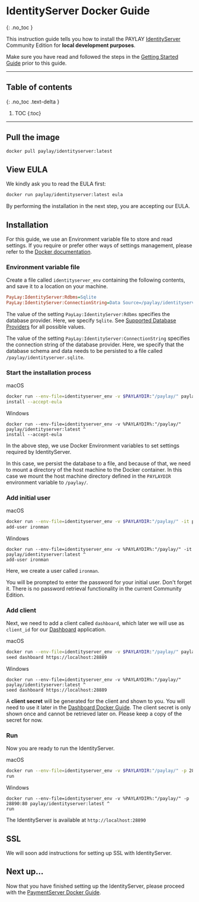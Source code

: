 # IdentityServer Docker Guide
{: .no_toc }

This instruction guide tells you how to install the PAYLAY [IdentityServer](IdentityServer/readme.md) Community Edition for **local development purposes**.

Make sure you have read and followed the steps in the [Getting Started Guide](../getting-started.md) prior to this guide.

---

## Table of contents
{: .no_toc .text-delta }

1. TOC
{:toc}

---

## Pull the image
~~~ bash
docker pull paylay/identityserver:latest
~~~

## View EULA
We kindly ask you to read the EULA first:
~~~ bash
docker run paylay/identityserver:latest eula
~~~

By performing the installation in the next step, you are accepting our EULA.

## Installation
For this guide, we use an Environment variable file to store and read settings. If you require or prefer other ways of settings management, please refer to the [Docker documentation](https://docs.docker.com).

### Environment variable file

Create a file called `identityserver_env` containing the following contents, and save it to a location on your machine.
~~~ ini
PayLay:IdentityServer:Rdbms=Sqlite
PayLay:IdentityServer:ConnectionString=Data Source=/paylay/identityserver.sqlite
~~~
The value of the setting `PayLay:IdentityServer:Rdbms` specifies the database provider. Here, we specify `Sqlite`. See [Supported Database Providers](/identityserver/supported-database-providers) for all possible values.

The value of the setting `PayLay:IdentityServer:ConnectionString` specifies the connection string of the database provider. Here, we specify that the database schema and data needs to be persisted to a file called `/paylay/identityserver.sqlite`.

### Start the installation process

macOS
~~~ bash
docker run --env-file=identityserver_env -v $PAYLAYDIR:"/paylay/" paylay/identityserver:latest \
install --accept-eula
~~~

Windows
~~~ dos
docker run --env-file=identityserver_env -v %PAYLAYDIR%:"/paylay/" paylay/identityserver:latest ^
install --accept-eula
~~~

In the above step, we use Docker Environment variables to set settings required by IdentityServer.

In this case, we persist the database to a file, and because of that, we need to mount a directory of the host machine to the Docker container. In this case we mount the host machine directory defined in the `PAYLAYDIR` environment variable to `/paylay/`.

### Add initial user

macOS
~~~ bash
docker run --env-file=identityserver_env -v $PAYLAYDIR:"/paylay/" -it paylay/identityserver:latest \
add-user ironman
~~~

Windows
~~~ dos
docker run --env-file=identityserver_env -v %PAYLAYDIR%:"/paylay/" -it paylay/identityserver:latest ^
add-user ironman
~~~

Here, we create a user called `ironman`.

You will be prompted to enter the password for your initial user. Don't forget it. There is no password retrieval functionality in the current Community Edition.

### Add client
Next, we need to add a client called `dashboard`, which later we will use as `client_id` for our [Dashboard](dashboard/readme.md) application.

macOS
~~~ bash
docker run --env-file=identityserver_env -v $PAYLAYDIR:"/paylay/" paylay/identityserver:latest \
seed dashboard https://localhost:28889
~~~

Windows
~~~ dos
docker run --env-file=identityserver_env -v %PAYLAYDIR%:"/paylay/" paylay/identityserver:latest ^
seed dashboard https://localhost:28889
~~~

A **client secret** will be generated for the client and shown to you. You will need to use it later in the [Dashboard Docker Guide](dashboard/docker.md).
The client secret is only shown once and cannot be retrieved later on. Please keep a copy of the secret for now.

### Run
Now you are ready to run the IdentityServer.

macOS
~~~ bash
docker run --env-file=identityserver_env -v $PAYLAYDIR:"/paylay/" -p 28890:80 paylay/identityserver:latest \
run
~~~

Windows
~~~ dos
docker run --env-file=identityserver_env -v %PAYLAYDIR%:"/paylay/" -p 28890:80 paylay/identityserver:latest ^
run
~~~

The IdentityServer is available at `http://localhost:28890`

## SSL
We will soon add instructions for setting up SSL with IdentityServer.

## Next up...
Now that you have finished setting up the IdentityServer, please proceed with the [PaymentServer Docker Guide](/PaymentServer/docker.md).